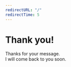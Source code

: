 ```yaml
---
redirectURL: "/"
redirectTime: 5
---
```

# Thank you!

Thanks for your message.  
I will come back to you soon.